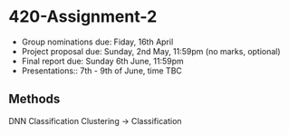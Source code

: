 # 420-Assignment-2

- Group nominations due: Fiday, 16th April
- Project proposal due: Sunday, 2nd May, 11:59pm (no marks, optional)
- Final report due: Sunday 6th June, 11:59pm
- Presentations:: 7th - 9th of June, time TBC

## Methods
DNN
Classification
Clustering -> Classification
